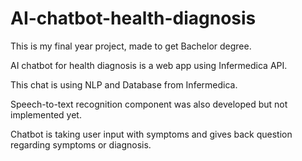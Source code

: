 # AI-chatbot-health-diagnosis

This is my final year project, made to get Bachelor degree. 

AI chatbot for health diagnosis is a web app using Infermedica API. 

This chat is using NLP and Database from Infermedica.

Speech-to-text recognition component was also developed but not implemented yet.

Chatbot is taking user input with symptoms and gives back question regarding symptoms or diagnosis.
